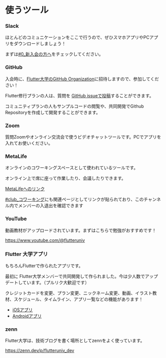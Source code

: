 # 使うツール

### Slack

ほとんどのコミュニケーションをここで行うので、ぜひスマホアプリやPCアプリをダウンロードしましょう！

まずは[#0_新入会の方へ](https://flutteruniv.slack.com/archives/C020NE68534)をチェックしてください。

### GitHub

入会時に、[Flutter大学のGitHub Organization](https://github.com/flutteruniv)に招待しますので、参加してください！

Flutter修行プランの人は、質問を [GitHub issueで投稿](https://github.com/flutteruniv/questions/issues)することができます。

コミュニティプランの人もサンプルコードの閲覧や、共同開発でGithub Repositoryを作成して開発することができます。

### Zoom

質問Zoomやオンライン交流会で使うビデオチャットツールです。PCでアプリを入れてお使いください。

### MetaLife

オンラインのコワーキングスペースとして使われているツールです。

オンライン上で席に座って作業したり、会議したりできます。

[MetaLifeへのリンク](https://app.metalife.co.jp/spaces/x0zcNi40SG5y4WHUhWns)

[#club_コワーキング](https://flutteruniv.slack.com/archives/C02T8HG9YUW)にも関連ページとしてリンクが貼られており、このチャンネル内でメンバーの入退出を確認できます

### YouTube

動画教材がアップロードされています。まずはこちらで勉強がおすすめです！

https://www.youtube.com/@flutteruniv

### Flutter 大学アプリ

もちろんFlutterで作られたアプリです。

最初に Flutter大学メンバーで共同開発して作られました。今は少人数でアップデートしています。（プルリク大歓迎です）

クレジットカードを変更、プラン変更、ニックネーム変更、動画、イラスト教材、スケジュール、タイムライン、アプリ一覧などの機能があります！

- [iOSアプリ](https://apps.apple.com/jp/app/id1532391360)
- [Androidアプリ](https://play.google.com/store/apps/details?id=jp.kboy.kboyflutteruniv)

### zenn

Flutter大学は、技術ブログを書く場所としてzennをよく使っています。

https://zenn.dev/p/flutteruniv_dev
